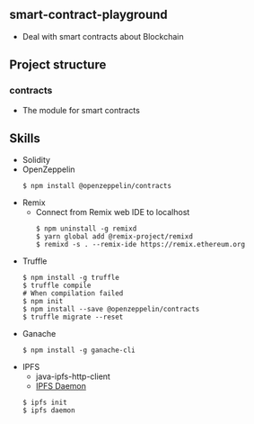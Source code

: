 ## smart-contract-playground
* Deal with smart contracts about Blockchain

## Project structure
### contracts
* The module for smart contracts 

## Skills
* Solidity
* OpenZeppelin
  ```
  $ npm install @openzeppelin/contracts
  ```
* Remix
  * Connect from Remix web IDE to localhost
    ```
    $ npm uninstall -g remixd
    $ yarn global add @remix-project/remixd
    $ remixd -s . --remix-ide https://remix.ethereum.org
    ```
* Truffle
  ```
  $ npm install -g truffle
  $ truffle compile
  # When compilation failed
  $ npm init
  $ npm install --save @openzeppelin/contracts
  $ truffle migrate --reset
  ```
* Ganache
  ```
  $ npm install -g ganache-cli
  ```
* IPFS
  * java-ipfs-http-client
  * [IPFS Daemon](https://docs.ipfs.io/install/)
  ```
  $ ipfs init
  $ ipfs daemon
  ```